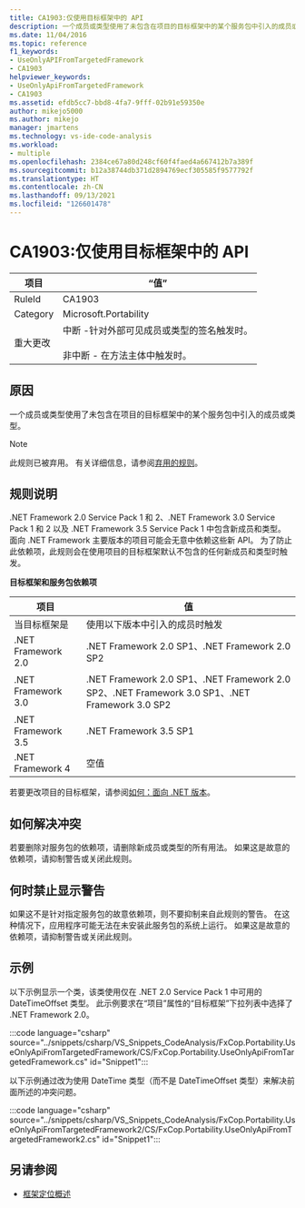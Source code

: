 ```yaml
---
title: CA1903:仅使用目标框架中的 API
description: 一个成员或类型使用了未包含在项目的目标框架中的某个服务包中引入的成员或类型。
ms.date: 11/04/2016
ms.topic: reference
f1_keywords:
- UseOnlyAPIFromTargetedFramework
- CA1903
helpviewer_keywords:
- UseOnlyApiFromTargetedFramework
- CA1903
ms.assetid: efdb5cc7-bbd8-4fa7-9fff-02b91e59350e
author: mikejo5000
ms.author: mikejo
manager: jmartens
ms.technology: vs-ide-code-analysis
ms.workload:
- multiple
ms.openlocfilehash: 2384ce67a80d248cf60f4faed4a667412b7a389f
ms.sourcegitcommit: b12a38744db371d2894769ecf305585f9577792f
ms.translationtype: HT
ms.contentlocale: zh-CN
ms.lasthandoff: 09/13/2021
ms.locfileid: "126601478"
---
```

# <a name="ca1903-use-only-api-from-targeted-framework"></a>CA1903:仅使用目标框架中的 API

|项目|“值”|
|-|-|
|RuleId|CA1903|
|Category|Microsoft.Portability|
|重大更改|中断 -针对外部可见成员或类型的签名触发时。<br /><br /> 非中断 - 在方法主体中触发时。|

## <a name="cause"></a>原因
一个成员或类型使用了未包含在项目的目标框架中的某个服务包中引入的成员或类型。

> [!NOTE]
> 此规则已被弃用。 有关详细信息，请参阅[弃用的规则](fxcop-unported-deprecated-rules.md)。

## <a name="rule-description"></a>规则说明
.NET Framework 2.0 Service Pack 1 和 2、.NET Framework 3.0 Service Pack 1 和 2 以及 .NET Framework 3.5 Service Pack 1 中包含新成员和类型。 面向 .NET Framework 主要版本的项目可能会无意中依赖这些新 API。 为了防止此依赖项，此规则会在使用项目的目标框架默认不包含的任何新成员和类型时触发。

**目标框架和服务包依赖项**

|项目|值|
|-|-|
|当目标框架是|使用以下版本中引入的成员时触发|
|.NET Framework 2.0|.NET Framework 2.0 SP1、.NET Framework 2.0 SP2|
|.NET Framework 3.0|.NET Framework 2.0 SP1、.NET Framework 2.0 SP2、.NET Framework 3.0 SP1、.NET Framework 3.0 SP2|
|.NET Framework 3.5|.NET Framework 3.5 SP1|
|.NET Framework 4|空值|

若要更改项目的目标框架，请参阅[如何：面向 .NET 版本](../ide/visual-studio-multi-targeting-overview.md)。

## <a name="how-to-fix-violations"></a>如何解决冲突
若要删除对服务包的依赖项，请删除新成员或类型的所有用法。 如果这是故意的依赖项，请抑制警告或关闭此规则。

## <a name="when-to-suppress-warnings"></a>何时禁止显示警告
如果这不是针对指定服务包的故意依赖项，则不要抑制来自此规则的警告。 在这种情况下，应用程序可能无法在未安装此服务包的系统上运行。 如果这是故意的依赖项，请抑制警告或关闭此规则。

## <a name="example"></a>示例
以下示例显示一个类，该类使用仅在 .NET 2.0 Service Pack 1 中可用的 DateTimeOffset 类型。 此示例要求在“项目”属性的“目标框架”下拉列表中选择了 .NET Framework 2.0。

:::code language="csharp" source="../snippets/csharp/VS_Snippets_CodeAnalysis/FxCop.Portability.UseOnlyApiFromTargetedFramework/CS/FxCop.Portability.UseOnlyApiFromTargetedFramework.cs" id="Snippet1":::

以下示例通过改为使用 DateTime 类型（而不是 DateTimeOffset 类型）来解决前面所述的冲突问题。

:::code language="csharp" source="../snippets/csharp/VS_Snippets_CodeAnalysis/FxCop.Portability.UseOnlyApiFromTargetedFramework2/CS/FxCop.Portability.UseOnlyApiFromTargetedFramework2.cs" id="Snippet1":::

## <a name="see-also"></a>另请参阅

- [框架定位概述](../ide/visual-studio-multi-targeting-overview.md)
